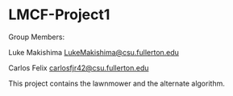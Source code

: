 # LMCF-Project1
Group Members:

Luke Makishima
LukeMakishima@csu.fullerton.edu

Carlos Felix
carlosfjr42@csu.fullerton.edu

This project contains the lawnmower and the alternate algorithm.
